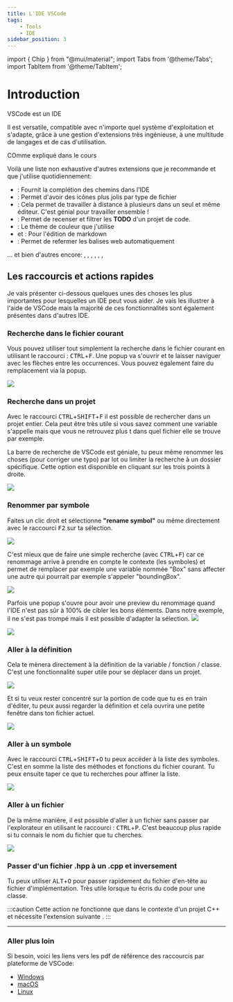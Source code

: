 ```yaml
---
title: L'IDE VSCode 
tags:
    - Tools
    - IDE
sidebar_position: 3
---
```


import { Chip } from "@mui/material";
import Tabs from '@theme/Tabs';
import TabItem from '@theme/TabItem';

# Introduction

VSCode est un IDE

Il est versatile, compatible avec n'importe quel système d'exploitation et s'adapte, grâce à une gestion d'extensions très ingénieuse, à une multitude de langages et de cas d'utilisation.

COmme expliqué dans le cours 


Voilà une liste non exhaustive d'autres extensions que je recommande et que j'utilise quotidiennement:
- <VSCodeExtension id="ionutvmi.path-autocomplete"/> : Fournit la complétion des chemins dans l'IDE
- <VSCodeExtension id="vscode-icons-team.vscode-icons"/> : Permet d'avoir des icônes plus jolis par type de fichier
- <VSCodeExtension id="ms-vsliveshare.vsliveshare"/> : Cela permet de travailler à distance à plusieurs dans un seul et même éditeur. C'est génial pour travailler ensemble !
- <VSCodeExtension id="Gruntfuggly.todo-tree"/> : Permet de recenser et filtrer les <b>TODO</b> d'un projet de code.
- <VSCodeExtension id="teabyii.ayu"/> : Le thème de couleur que j'utilise 
- <VSCodeExtension id="yzhang.markdown-all-in-one"/>  et <VSCodeExtension id="goessner.mdmath"/> : Pour l'édition de markdown
- <VSCodeExtension id="formulahendry.auto-rename-tag"/> : Permet de refermer les balises web automatiquement

... et bien d'autres encore: <VSCodeExtension id="svelte.svelte-vscode"/>, <VSCodeExtension id="seatonjiang.gitmoji-vscode"/>, <VSCodeExtension id="ms-python.vscode-pylance"/>, <VSCodeExtension id="ms-python.python"/>, <VSCodeExtension id="rust-lang.rust-analyzer"/>, <VSCodeExtension id="tamasfe.even-better-toml"/>, <VSCodeExtension id="PolyMeilex.wgsl"/>

## Les raccourcis et actions rapides

Je vais présenter ci-dessous quelques unes des choses les plus importantes pour lesquelles un IDE peut vous aider.
Je vais les illustrer à l'aide de VSCode mais la majorité de ces fonctionnalités sont également présentes dans d'autres IDE.

### Recherche dans le fichier courant

Vous pouvez utiliser tout simplement la recherche dans le fichier courant en utilisant le raccourci : <kbd>CTRL</kbd>+<kbd>F</kbd>. Une popup va s'ouvrir et te laisser naviguer avec les flèches entre les occurrences.
Vous pouvez également faire du remplacement via la popup.

![](VSCode_imgs/VSCode_search.png)

### Recherche dans un projet

Avec le raccourci <kbd>CTRL</kbd>+<kbd>SHIFT</kbd>+<kbd>F</kbd> il est possible de rechercher dans un projet entier.
Cela peut être très utile si vous savez comment une variable s'appelle mais que vous ne retrouvez plus t dans quel fichier elle se trouve par exemple.

La barre de recherche de VSCode est géniale, tu peux même renommer les choses (pour corriger une typo) par lot ou limiter la recherche à un dossier spécifique. Cette option est disponible en cliquant sur les trois points à droite.

![](VSCode_imgs/VSCode_searchInProject.png)

### Renommer par symbole

Faites un clic droit et sélectionne **"rename symbol"** ou même directement avec le raccourci <kbd>F2</kbd> sur ta sélection.

![](VSCode_imgs/VSCode_renameMenu.png)

C'est mieux que de faire une simple recherche (avec <kbd>CTRL</kbd>+<kbd>F</kbd>) car ce renommage arrive à prendre en compte le contexte (les symboles) et permet de remplacer par exemple une variable nommée "Box" sans affecter une autre qui pourrait par exemple s'appeler "boundingBox".

<Tabs>

<TabItem value="1" label="Etape 1">

![](VSCode_imgs/VSCode_renameStart.png)

</TabItem>

<TabItem value="2" label="Etape 2">

Parfois une popup s'ouvre pour avoir une preview du renommage quand l'IDE n'est pas sûr à 100% de cibler les bons éléments.
Dans notre exemple, il ne s'est pas trompé mais il est possible d'adapter la sélection.
![](VSCode_imgs/VSCode_renameRefactorPreview.png)

</TabItem>

<TabItem value="3" label="Etape 3">

![](VSCode_imgs/VSCode_renameEnd.png)

</TabItem>

</Tabs>

### Aller à la définition

Cela te mènera directement à la définition de la variable / fonction / classe. C'est une fonctionnalité super utile pour se déplacer dans un projet.

![](VSCode_imgs/VSCode_goToDefinition.png)

Et si tu veux rester concentré sur la portion de code que tu es en train d'éditer, tu peux aussi regarder la définition et cela ouvrira une petite fenêtre dans ton fichier actuel.

![](VSCode_imgs/VSCode_peekDefinition.png)

### Aller à un symbole

Avec le raccourci <kbd>CTRL</kbd>+<kbd>SHIFT</kbd>+<kbd>O</kbd> tu peux accéder à la liste des symboles.
C'est en somme la liste des méthodes et fonctions du fichier courant.
Tu peux ensuite taper ce que tu recherches pour affiner la liste.

![](VSCode_imgs/VSCode_goToSymbol.png)

### Aller à un fichier

De la même manière, il est possible d'aller à un fichier sans passer par l'explorateur en utilisant le raccourci : <kbd>CTRL</kbd>+<kbd>P</kbd>.
C'est beaucoup plus rapide si tu connais le nom du fichier que tu cherches.

![](VSCode_imgs/VSCode_goToFile.png)

### Passer d'un fichier .hpp à un .cpp et inversement

Tu peux utiliser <kbd>ALT</kbd>+<kbd>O</kbd> pour passer rapidement du fichier d'en-tête au fichier d'implémentation.
Très utile lorsque tu écris du code pour une classe.

:::caution
Cette action ne fonctionne que dans le contexte d'un projet C++ et nécessite l'extension suivante <VSCodeExtension id="ms-vscode.cpptools-extension-pack"/> .
:::

---

### Aller plus loin

Si besoin, voici les liens vers les pdf de référence des raccourcis par plateforme de VSCode:

- [Windows](https://code.visualstudio.com/shortcuts/keyboard-shortcuts-windows.pdf)
- [macOS](https://code.visualstudio.com/shortcuts/keyboard-shortcuts-macos.pdf)
- [Linux](https://code.visualstudio.com/shortcuts/keyboard-shortcuts-linux.pdf)

